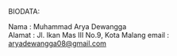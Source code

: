 BIODATA:

Nama : Muhammad Arya Dewangga</br>
Alamat : Jl. Ikan Mas III No.9, Kota Malang
email : aryadewangga08@gmail.com
